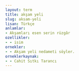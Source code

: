 ```yaml
---
layout: term
title: akşam yeli
slug: aksam-yeli
lisan: Türkçe
anlamlar:
- Akşamları esen serin rüzgâr
ozellikler:
- - isim
ornekler:
- - Akşam yeli nedameti söyler.
orneklerkaynak:
- - Cahit Sıtkı Tarancı
---
```

